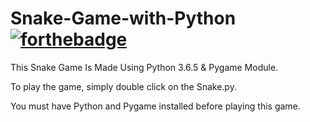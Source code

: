 # Snake-Game-with-Python     [![forthebadge](https://forthebadge.com/images/badges/made-with-python.svg)](https://forthebadge.com)
This Snake Game Is Made Using Python 3.6.5 &amp; Pygame Module.

To play the game, simply double click on the Snake.py.

You must have Python and Pygame installed before playing this game.
